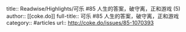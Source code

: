 title:: Readwise/Highlights/可乐 #85 人生的答案，破守离，正和游戏 (5)
author:: [[coke.do]]
full-title:: 可乐 \#85 人生的答案，破守离，正和游戏
category:: #articles
url:: http://coke.do/issues/85-1070393
